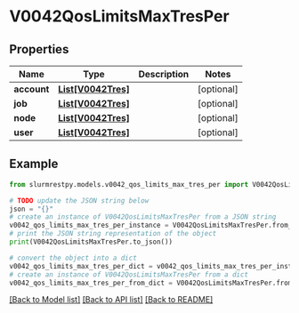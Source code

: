 # V0042QosLimitsMaxTresPer


## Properties

Name | Type | Description | Notes
------------ | ------------- | ------------- | -------------
**account** | [**List[V0042Tres]**](V0042Tres.md) |  | [optional]
**job** | [**List[V0042Tres]**](V0042Tres.md) |  | [optional]
**node** | [**List[V0042Tres]**](V0042Tres.md) |  | [optional]
**user** | [**List[V0042Tres]**](V0042Tres.md) |  | [optional]

## Example

```python
from slurmrestpy.models.v0042_qos_limits_max_tres_per import V0042QosLimitsMaxTresPer

# TODO update the JSON string below
json = "{}"
# create an instance of V0042QosLimitsMaxTresPer from a JSON string
v0042_qos_limits_max_tres_per_instance = V0042QosLimitsMaxTresPer.from_json(json)
# print the JSON string representation of the object
print(V0042QosLimitsMaxTresPer.to_json())

# convert the object into a dict
v0042_qos_limits_max_tres_per_dict = v0042_qos_limits_max_tres_per_instance.to_dict()
# create an instance of V0042QosLimitsMaxTresPer from a dict
v0042_qos_limits_max_tres_per_from_dict = V0042QosLimitsMaxTresPer.from_dict(v0042_qos_limits_max_tres_per_dict)
```
[[Back to Model list]](../README.md#documentation-for-models) [[Back to API list]](../README.md#documentation-for-api-endpoints) [[Back to README]](../README.md)


